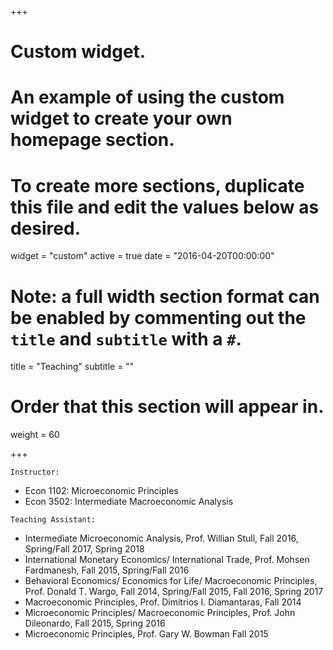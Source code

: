 +++
# Custom widget.
# An example of using the custom widget to create your own homepage section.
# To create more sections, duplicate this file and edit the values below as desired.
widget = "custom"
active = true
date = "2016-04-20T00:00:00"

# Note: a full width section format can be enabled by commenting out the `title` and `subtitle` with a `#`.
title = "Teaching"
subtitle = ""

# Order that this section will appear in.
weight = 60

+++


`Instructor:`

- Econ 1102: Microeconomic Principles
- Econ 3502: Intermediate Macroeconomic Analysis

`Teaching Assistant:`

- Intermediate Microeconomic Analysis, Prof. Willian Stull,  Fall 2016, Spring/Fall 2017, Spring 2018
- International Monetary Economics/ International Trade, Prof. Mohsen Fardmanesh,  Fall 2015, Spring/Fall 2016
- Behavioral Economics/ Economics for Life/ Macroeconomic Principles, Prof. Donald T. Wargo, Fall 2014, Spring/Fall 2015, Fall 2016, Spring 2017
- Macroeconomic Principles, Prof. Dimitrios I. Diamantaras, Fall 2014
- Microeconomic Principles/ Macroeconomic Principles, Prof. John Dileonardo, Fall 2015, Spring 2016
- Microeconomic Principles, Prof. Gary W. Bowman Fall 2015

